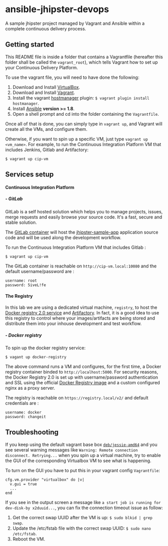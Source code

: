 # ansible-jhipster-devops
A sample jhipster project managed by Vagrant and Ansible within a complete continuous delivery process.


## Getting started

This README file is inside a folder that contains a Vagrantfile (hereafter this folder shall be called the `vagrant_root`), which tells Vagrant how to set up your Continuous Delivery Platform.

To use the vagrant file, you will need to have done the following:

  1. Download and Install [VirtualBox](https://www.virtualbox.org/wiki/Downloads).
  2. Download and Install [Vagrant](https://www.vagrantup.com/downloads.html).
  4. Install the vagrant [hostmanager](https://github.com/smdahlen/vagrant-hostmanager) plugin: `$ vagrant plugin install hostmanager`.
  4. Install [Ansible](http://docs.ansible.com/intro_installation.html) **version >= 1.8**.
  5. Open a shell prompt and cd into the folder containing the `Vagrantfile`.

Once all of that is done, you can simply type in `vagrant up`, and Vagrant will create all the VMs, and configure them.

Otherwise, if you want to spin up a specific VM, just type `vagrant up <vm_name>`. For example, to run the Continuous Integration Platform VM that includes Jenkins, Gitlab and Artifactory:

    $ vagrant up cip-vm


## Services setup

#### Continuous Integration Platform

##### - GitLab

GitLab is a self hosted solution which helps you to manage projects, issues, merge requests and easily browse your source code. It's a fast, secure and stable solution.

The [GitLab container](https://hub.docker.com/r/sameersbn/gitlab/) will host the [jhipster-sample-app](https://github.com/abessifi/jhipster-sample-app) application source code and will be used along the development workflow.

To run the Continuous Integration Platform VM that includes Gitlab :

	$ vagrant up cip-vm

The GitLab container is reachable on `http://cip-vm.local:10080` and the default username/password are :
    
	username: root
	password: 5iveL!fe

#### The Registry

In this lab we are using a dedicated virtual machine, `registry`, to host the [Docker registry 2.0 service](https://docs.docker.com/registry/) and [Artifactory](http://www.jfrog.com/artifactory/). In fact, it is a good idea to use this registry to control where your images/artifacts are being stored and distribute them into your inhouse development and test workflow.

##### - Docker registry

To spin up the docker registry service:

	$ vagant up docker-registry

The above command runs a VM and configures, for the first time, a Docker registry container binded to `http://localhost:5000`.
For security reasons, the Docker Registry 2.0 is set up with username/password authentication and SSL using the official [Docker Registry image](https://registry.hub.docker.com/u/library/registry/) and a custom configured nginx as a proxy server.

The registry is reachable on `https://registry.local/v2/` and default credentials are :

	username: docker
	password: changeit


## Troubleshooting

If you keep using the default vagrant base box [`deb/jessie-amd64`](https://vagrantcloud.com/deb/boxes/jessie-amd64) and you see several warning messages like `Warning: Remote connection disconnect. Retrying...` when you spin up a virtual machine, try to enable the GUI of the corresponding Virtualbox VM to see what is happening.

To turn on the GUI you have to put this in your vagrant config `Vagrantfile`:

    cfg.vm.provider "virtualbox" do |v|
      v.gui = true
      ...
    end

If you see in the output screen a message like `a start job is running for dev-disk-by x2duuid...`, you can fix the connection timeout issue as follow:

  1. Get the correct swap UUID after the VM is up: `$ sudo blkid | grep swap`.
  2. Update the /etc/fstab file with the correct swap UUID: `$ sudo nano /etc/fstab`.
  3. Reboot the VM.

